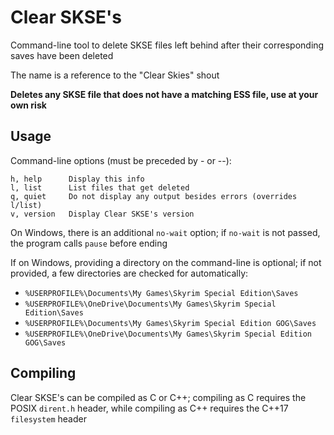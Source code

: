# Clear SKSE's

Command-line tool to delete SKSE files left behind after their corresponding saves have been deleted

The name is a reference to the "Clear Skies" shout

**Deletes any SKSE file that does not have a matching ESS file, use at your own risk**

## Usage

Command-line options (must be preceded by - or --):
```
h, help      Display this info
l, list      List files that get deleted
q, quiet     Do not display any output besides errors (overrides l/list)
v, version   Display Clear SKSE's version
```

On Windows, there is an additional `no-wait` option; if `no-wait` is not passed, the program calls `pause` before ending

If on Windows, providing a directory on the command-line is optional; if not provided, a few directories are checked for automatically:
- `%USERPROFILE%\Documents\My Games\Skyrim Special Edition\Saves`
- `%USERPROFILE%\OneDrive\Documents\My Games\Skyrim Special Edition\Saves`
- `%USERPROFILE%\Documents\My Games\Skyrim Special Edition GOG\Saves`
- `%USERPROFILE%\OneDrive\Documents\My Games\Skyrim Special Edition GOG\Saves`

## Compiling

Clear SKSE's can be compiled as C or C++; compiling as C requires the POSIX `dirent.h` header, while compiling as C++ requires the C++17 `filesystem` header
